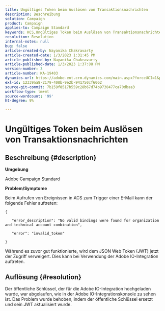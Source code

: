 ```yaml
---
title: Ungültiges Token beim Auslösen von Transaktionsnachrichten
description: Beschreibung
solution: Campaign
product: Campaign
applies-to: Campaign Standard
keywords: KCS,Ungültiges Token beim Auslösen von Transaktionsnachrichten
resolution: Resolution
internal-notes: null
bug: false
article-created-by: Nayanika Chakravarty
article-created-date: 1/3/2023 1:31:45 PM
article-published-by: Nayanika Chakravarty
article-published-date: 1/3/2023 1:37:08 PM
version-number: 3
article-number: KA-19403
dynamics-url: https://adobe-ent.crm.dynamics.com/main.aspx?forceUCI=1&pagetype=entityrecord&etn=knowledgearticle&id=e553d6f3-6a8b-ed11-81ac-6045bd006149
exl-id: 12339aa8-2179-408b-9e2b-941750cf6062
source-git-commit: 7b159f8517b559c28b67d74b9730477ca70dbaa3
workflow-type: tm+mt
source-wordcount: '99'
ht-degree: 9%

---
```


# Ungültiges Token beim Auslösen von Transaktionsnachrichten

## Beschreibung {#description}


<b>Umgebung</b>

Adobe Campaign Standard

<b>Problem/Symptome</b>

Beim Aufrufen von Ereignissen in ACS zum Trigger einer E-Mail kann der folgende Fehler auftreten:






```
{

   "error_description": "No valid bindings were found for organization and technical account combination",

   "error": "invalid_token"

}
```






Während es zuvor gut funktionierte, wird dem JSON Web Token (JWT) jetzt der Zugriff verweigert. Dies kann bei Verwendung der Adobe IO-Integration auftreten.


## Auflösung {#resolution}


Der öffentliche Schlüssel, der für die Adobe IO-Integration hochgeladen wurde, war abgelaufen, wie in der Adobe IO-Integrationskonsole zu sehen ist. Das Problem wurde behoben, indem der öffentliche Schlüssel ersetzt und sein JWT aktualisiert wurde.
